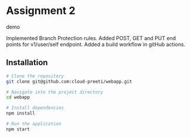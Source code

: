 # Assignment 2
demo

Implemented Branch Protection rules.
Added POST, GET and PUT end points for v1/user/self endpoint.
Added a build workflow in gitHub actions.

## Installation

```bash
# Clone the repository
git clone git@github.com:cloud-preeti/webapp.git

# Navigate into the project directory
cd webapp

# Install dependencies
npm install

# Run the application
npm start

